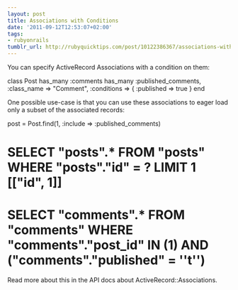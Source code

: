 ```yaml
---
layout: post
title: Associations with Conditions
date: '2011-09-12T12:53:07+02:00'
tags:
- rubyonrails
tumblr_url: http://rubyquicktips.com/post/10122386367/associations-with-conditions
---
```

You can specify ActiveRecord Associations with a condition on them:


  class Post
  has_many :comments
  has_many :published_comments,
           :class_name => "Comment",
           :conditions => { :published => true }
end


One possible use-case is that you can use these associations to eager load only a subset of the associated records:


  post = Post.find(1, :include => :published_comments)
# SELECT "posts".* FROM "posts" WHERE "posts"."id" = ? LIMIT 1  [["id", 1]]
# SELECT "comments".* FROM "comments" WHERE "comments"."post_id" IN (1) AND ("comments"."published" = ''t'')


Read more about this in the API docs about ActiveRecord::Associations.
